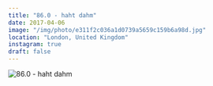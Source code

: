 ```yaml
---
title: "86.0 - haht dahm"
date: 2017-04-06
image: "/img/photo/e311f2c036a1d0739a5659c159b6a98d.jpg"
location: "London, United Kingdom"
instagram: true
draft: false
---
```


![86.0 - haht dahm](/img/photo/e311f2c036a1d0739a5659c159b6a98d.jpg)
